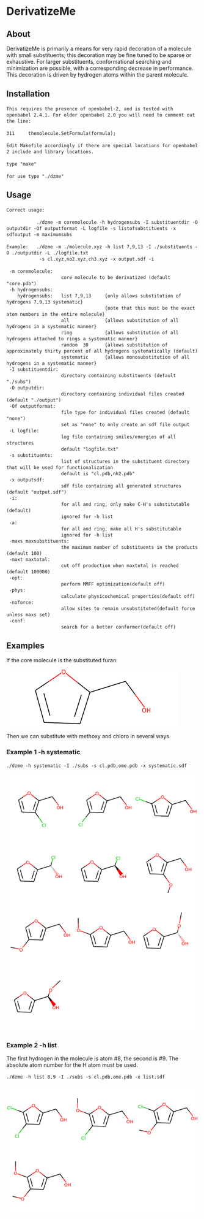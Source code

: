 # DerivatizeMe

## About

DerivatizeMe is primarily a means for very rapid decoration of a molecule with small substituents; this decoration may be fine tuned to be sparse or exhaustive.
For larger substituents, conformational searching and minimization are possible, with a corresponding decrease in performance. This decoration is driven by hydrogen atoms within the parent molecule.

## Installation

```
This requires the presence of openbabel-2, and is tested with openbabel 2.4.1. For older openbabel 2.0 you will need to comment out the line:

311     themolecule.SetFormula(formula);

Edit Makefile accordingly if there are special locations for openbabel 2 include and library locations.

type "make"

for use type "./dzme"
```


## Usage

```
Correct usage:

           ./dzme -m coremolecule -h hydrogensubs -I substituentdir -O outputdir -Of outputformat -L logfile -s listofsubstituents -x sdfoutput -m maximumsubs

Example:   ./dzme -m ./molecule.xyz -h list 7,9,13 -I ./substituents -O ./outputdir -L ./logfile.txt
            -s cl.xyz,no2.xyz,ch3.xyz -x output.sdf -i 

 -m coremolecule:
                    core molecule to be derivatized (default "core.pdb")
 -h hydrogensubs:
    hydrogensubs:   list 7,9,13     {only allows substitution of hydrogens 7,9,13 systematic}
                                    {note that this must be the exact atom numbers in the entire molecule}
                    all             {allows substitution of all hydrogens in a systematic manner}
                    ring            {allows substitution of all hydrogens attached to rings a systematic manner}
                    random  30      {allows substitution of approximately thirty percent of all hydrogens systematically (default)
                    systematic      {allows monosubstitution of all hydrogens in a systematic manner}
 -I substituentdir:
                    directory containing substituents (default "./subs")
 -O outputdir:
                    directory containing individual files created (default "./output")
 -Of outputformat:
                    file type for individual files created (default "none")
                    set as "none" to only create an sdf file output
 -L logfile:
                    log file containing smiles/energies of all structures
                    default "logfile.txt"
 -s substituents:
                    list of structures in the substituent directory that will be used for functionalization
                    default is "cl.pdb,nh2.pdb"
 -x outputsdf:
                    sdf file containing all generated structures (default "output.sdf")
 -i:
                    for all and ring, only make C-H's substitutable (default)
                    ignored for -h list
 -a:
                    for all and ring, make all H's substitutable
                    ignored for -h list
 -maxs maxsubstituents:
                    the maximum number of substituents in the products (default 100)
 -maxt maxtotal:
                    cut off production when maxtotal is reached (default 100000)
 -opt:
                    perform MMFF optimization(default off)
 -phys:
                    calculate physicochemical properties(default off)
 -noforce:
                    allow sites to remain unsubstituted(default force unless maxs set)
 -conf:
                    search for a better conformer(default off)
```
## Examples

If the core molecule is the substituted furan:

![alt text](https://github.com/CMCDD/DerivatizeMe/blob/master/graphics/core.png)

Then we can substitute with methoxy and chloro in several ways

### Example 1 -h systematic
```
./dzme -h systematic -I ./subs -s cl.pdb,ome.pdb -x systematic.sdf
```
![alt text](https://github.com/CMCDD/DerivatizeMe/blob/master/graphics/systematic.png)

### Example 2 -h list
The first hydrogen in the molecule is atom #8, the second is #9. The absolute atom number for the H atom must be used.
```
./dzme -h list 8,9 -I ./subs -s cl.pdb,ome.pdb -x list.sdf
```
![alt text](https://github.com/CMCDD/DerivatizeMe/blob/master/graphics/list.png)



